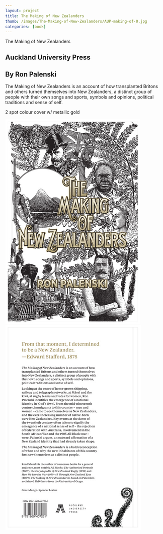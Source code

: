 ```yaml
---
layout: project
title: The Making of New Zealanders
thumb: /images/The-Making-of-New-Zealanders/AUP-making-of-0.jpg
categories: [book]
---
```


The Making of New Zealanders

## Auckland University Press
## By Ron Palenski

The Making of New Zealanders is an account of how transplanted Britons and others turned themselves into New Zealanders, a distinct group of people with their own songs and sports, symbols and opinions, political traditions and sense of self. 

2 spot colour cover w/ metallic gold

![](/images/The-Making-of-New-Zealanders/AUP-making-of-1.jpg)
![](/images/The-Making-of-New-Zealanders/AUP-making-of-2.jpg)
